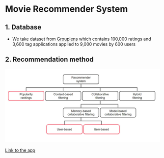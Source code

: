 # Movie Recommender System
## 1. Database

- We take dataset from [Grouplens](https://grouplens.org/datasets/movielens/) which contains 100,000 ratings and 3,600 tag applications applied to 9,000 movies by 600 users

## 2. Recommendation method 
![image](picture/algorithm.jpg)

[Link to the app](https://thaingoc273-movie-recommender-sys-ngoc-recommender-movie-bqbglf.streamlitapp.com/)
